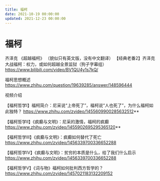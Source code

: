 ```yaml
---
title: 福柯
date: 2021-10-19 00:00:00
updated: 2021-12-23 00:00:00
---
```



# 福柯

齐泽克 《超越福柯》 （貌似只有英文版，没有中文翻译）
【经典老番2】齐泽克大战福柯：权力，或如何超越全景监狱（狗子字幕组） https://www.bilibili.com/video/BV1QU4y1s7kQ/

福柯思想概述 https://www.zhihu.com/question/19639285/answer/148596444

视频介绍

【福柯哲学I】福柯简介：尼采说“上帝死了”，福柯说“人也死了”，为什么福柯如此独特？ https://www.zhihu.com/zvideo/1455609900285632512**


【福柯哲学Ⅱ】《疯癫与文明》：尼采的激情，福柯的疯癫 https://www.zhihu.com/zvideo/1455902695295365120**


【福柯哲学Ⅲ】《疯癫与文明》：疯癫如何替代了死亡 https://www.zhihu.com/zvideo/1456339700336652288

【福柯哲学Ⅳ】《疯癫与文明》：贫穷的本质是什么，给了我们什么启示 https://www.zhihu.com/zvideo/1456339700336652288

【福柯哲学Ⅴ】《词与物》福柯如何批判西方哲学的？https://www.zhihu.com/zvideo/1457021183132209152

